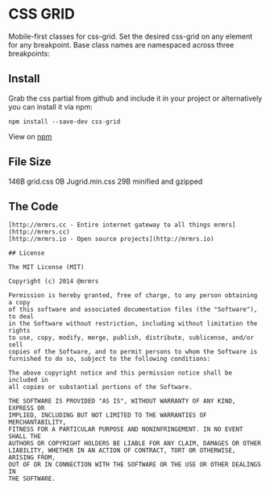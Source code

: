 # CSS GRID

  Mobile-first classes for css-grid.
  Set the desired css-grid on any element for any breakpoint.
  Base class names are namespaced across three breakpoints:


## Install
Grab the css partial from github and include it in your project or alternatively
you can install it via npm:
```
npm install --save-dev css-grid
```
View on [npm](https://www.npmjs.org/package/css-grid)


## File Size

146B grid.css
0B Jugrid.min.css 
29B minified and gzipped

## The Code
```
[http://mrmrs.cc - Entire internet gateway to all things mrmrs](http://mrmrs.cc)
[http://mrmrs.io - Open source projects](http://mrmrs.io)

## License

The MIT License (MIT)

Copyright (c) 2014 @mrmrs

Permission is hereby granted, free of charge, to any person obtaining a copy
of this software and associated documentation files (the "Software"), to deal
in the Software without restriction, including without limitation the rights
to use, copy, modify, merge, publish, distribute, sublicense, and/or sell
copies of the Software, and to permit persons to whom the Software is
furnished to do so, subject to the following conditions:

The above copyright notice and this permission notice shall be included in
all copies or substantial portions of the Software.

THE SOFTWARE IS PROVIDED "AS IS", WITHOUT WARRANTY OF ANY KIND, EXPRESS OR
IMPLIED, INCLUDING BUT NOT LIMITED TO THE WARRANTIES OF MERCHANTABILITY,
FITNESS FOR A PARTICULAR PURPOSE AND NONINFRINGEMENT. IN NO EVENT SHALL THE
AUTHORS OR COPYRIGHT HOLDERS BE LIABLE FOR ANY CLAIM, DAMAGES OR OTHER
LIABILITY, WHETHER IN AN ACTION OF CONTRACT, TORT OR OTHERWISE, ARISING FROM,
OUT OF OR IN CONNECTION WITH THE SOFTWARE OR THE USE OR OTHER DEALINGS IN
THE SOFTWARE.

